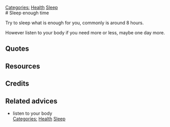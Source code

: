 [Categories:](../Categories/index.md) [Health](../Categories/Health.md) [Sleep](../Categories/Sleep.md)<br># Sleep enough time

Try to sleep what is enough for you, commonly is around 8 hours.

However listen to your body if you need more or less, maybe one day more.

## Quotes

## Resources

## Credits

## Related advices

- listen to your body
<br>[Categories:](../Categories/index.md) [Health](../Categories/Health.md) [Sleep](../Categories/Sleep.md)